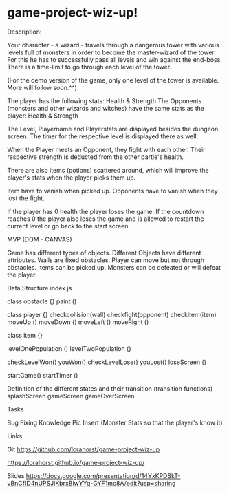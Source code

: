 # game-project-wiz-up!

Description:

Your character - a wizard - travels through a dangerous tower with various levels full of monsters in order to become the master-wizard of the tower. 
For this he has to successfully pass all levels and win against the end-boss.
There is a time-limit to go through each level of the tower. 

(For the demo version of the game, only one level of the tower is available. More will follow soon.^^)

The player has the following stats: Health & Strength
The Opponents (monsters and other wizards and witches) have the same stats as the player: Health & Strength

The Level, Playername and Playerstats are displayed besides the dungeon screen. 
The timer for the respective level is displayed there as well. 

When the Player meets an Opponent, they fight with each other. Their respective strength is deducted from the other partie's health. 

There are also items (potions) scattered around, which will improve the player's stats when the player picks them up.

Item have to vanish when picked up.
Opponents have to vanish when they lost the fight. 

If the player has 0 health the player loses the game. 
If the countdown reaches 0 the player also loses the game and is allowed to restart the current level or go back to the start screen.

MVP (DOM - CANVAS)

Game has different types of objects.
Different Objects have different attributes.
Walls are fixed obstacles.
Player can move but not through obstacles.
Items can be picked up.
Monsters can be defeated or will defeat the player.


Data Structure
index.js

class obstacle {}
paint ()

class player {}
checkcollision(wall)
checkfight(opponent)
checkitem(item)
moveUp ()
moveDown ()
moveLeft ()
moveRight ()

class item {}

levelOnePopulation ()
levelTwoPopulation ()

checkLevelWon()
youWon()
checkLevelLose()
youLost()
loseScreen ()

startGame()
startTimer ()


Definition of the different states and their transition (transition functions)
splashScreen
gameScreen
gameOverScreen


Tasks

Bug Fixing
Knowledge Pic Insert (Monster Stats so that the player's know it)


Links

Git
https://github.com/lorahorst/game-project-wiz-up

https://lorahorst.github.io/game-project-wiz-up/


Slides
https://docs.google.com/presentation/d/14YxKPDSkT-vBnCfID4nUPSJjKbrxBiwYYq-GYF1mc8A/edit?usp=sharing